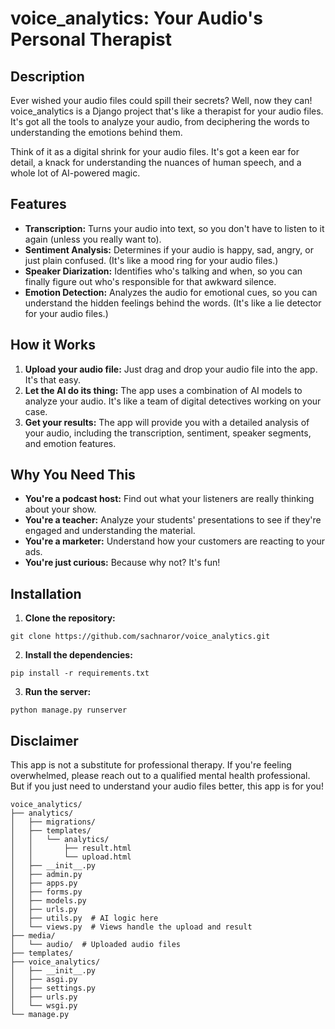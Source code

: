 
# voice_analytics: Your Audio's Personal Therapist

## Description

Ever wished your audio files could spill their secrets?  Well, now they can!  voice_analytics is a Django project that's like a therapist for your audio files.  It's got all the tools to analyze your audio, from deciphering the words to understanding the emotions behind them.

Think of it as a digital shrink for your audio files.  It's got a keen ear for detail, a knack for understanding the nuances of human speech, and a whole lot of AI-powered magic.

## Features

* **Transcription:**  Turns your audio into text, so you don't have to listen to it again (unless you really want to).
* **Sentiment Analysis:**  Determines if your audio is happy, sad, angry, or just plain confused.  (It's like a mood ring for your audio files.)
* **Speaker Diarization:**  Identifies who's talking and when, so you can finally figure out who's responsible for that awkward silence.
* **Emotion Detection:**  Analyzes the audio for emotional cues, so you can understand the hidden feelings behind the words.  (It's like a lie detector for your audio files.)

## How it Works

1. **Upload your audio file:**  Just drag and drop your audio file into the app.  It's that easy.
2. **Let the AI do its thing:**  The app uses a combination of AI models to analyze your audio.  It's like a team of digital detectives working on your case.
3. **Get your results:**  The app will provide you with a detailed analysis of your audio, including the transcription, sentiment, speaker segments, and emotion features.

## Why You Need This

* **You're a podcast host:**  Find out what your listeners are really thinking about your show.
* **You're a teacher:**  Analyze your students' presentations to see if they're engaged and understanding the material.
* **You're a marketer:**  Understand how your customers are reacting to your ads.
* **You're just curious:**  Because why not?  It's fun!

## Installation

1. **Clone the repository:**

```
git clone https://github.com/sachnaror/voice_analytics.git

```

2. **Install the dependencies:**

```
pip install -r requirements.txt

```

3. **Run the server:**

```
python manage.py runserver

```

## Disclaimer

This app is not a substitute for professional therapy.  If you're feeling overwhelmed, please reach out to a qualified mental health professional.  But if you just need to understand your audio files better, this app is for you!

```
voice_analytics/
├── analytics/
│   ├── migrations/
│   ├── templates/
│   │   └── analytics/
│   │       ├── result.html
│   │       └── upload.html
│   ├── __init__.py
│   ├── admin.py
│   ├── apps.py
│   ├── forms.py
│   ├── models.py
│   ├── urls.py
│   ├── utils.py  # AI logic here
│   └── views.py  # Views handle the upload and result
├── media/
│   └── audio/  # Uploaded audio files
├── templates/
├── voice_analytics/
│   ├── __init__.py
│   ├── asgi.py
│   ├── settings.py
│   ├── urls.py
│   └── wsgi.py
└── manage.py

```
